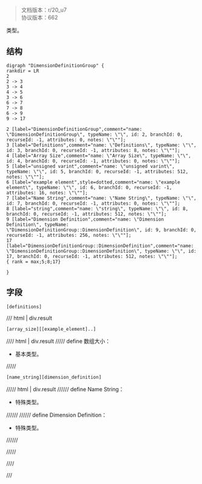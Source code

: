 # <!-- md:samp DimensionDefinitionGroup -->

> 文档版本：r/20_u7<br/>协议版本：662

<!-- md:samp DimensionDefinitionGroup -->类型。

## 结构

```viz
digraph "DimensionDefinitionGroup" {
rankdir = LR
2
2 -> 3
3 -> 4
4 -> 5
3 -> 6
6 -> 7
7 -> 8
6 -> 9
9 -> 17

2 [label="DimensionDefinitionGroup",comment="name: \"DimensionDefinitionGroup\", typeName: \"\", id: 2, branchId: 0, recurseId: -1, attributes: 0, notes: \"\""];
3 [label="Definitions",comment="name: \"Definitions\", typeName: \"\", id: 3, branchId: 0, recurseId: -1, attributes: 8, notes: \"\""];
4 [label="Array Size",comment="name: \"Array Size\", typeName: \"\", id: 4, branchId: 0, recurseId: -1, attributes: 0, notes: \"\""];
5 [label="unsigned varint",comment="name: \"unsigned varint\", typeName: \"\", id: 5, branchId: 0, recurseId: -1, attributes: 512, notes: \"\""];
6 [label="example element",style=dotted,comment="name: \"example element\", typeName: \"\", id: 6, branchId: 0, recurseId: -1, attributes: 16, notes: \"\""];
7 [label="Name String",comment="name: \"Name String\", typeName: \"\", id: 7, branchId: 0, recurseId: -1, attributes: 0, notes: \"\""];
8 [label="string",comment="name: \"string\", typeName: \"\", id: 8, branchId: 0, recurseId: -1, attributes: 512, notes: \"\""];
9 [label="Dimension Definition",comment="name: \"Dimension Definition\", typeName: \"DimensionDefinitionGroup::DimensionDefinition\", id: 9, branchId: 0, recurseId: -1, attributes: 256, notes: \"\""];
17 [label="DimensionDefinitionGroup::DimensionDefinition",comment="name: \"DimensionDefinitionGroup::DimensionDefinition\", typeName: \"\", id: 17, branchId: 0, recurseId: -1, attributes: 512, notes: \"\""];
{ rank = max;5;8;17}

}

```

## 字段

```title='DimensionDefinitionGroup'
[definitions]
```

/// html | div.result
```title='Definitions'
[array_size][[example_element]..]
```

//// html | div.result
///// define
数组大小：<!-- md:samp unsigned varint -->

- 基本类型。


/////
```title='示例元素'
[name_string][dimension_definition]
```

///// html | div.result
////// define
Name String：[<!-- md:samp string -->](../types/string.md)

- 特殊类型。


//////
////// define
Dimension Definition：[<!-- md:samp DimensionDefinitionGroup::DimensionDefinition -->](../types/dimensiondefinitiongroup__dimensiondefinition.md)

- 特殊类型。


//////

/////

////

///

